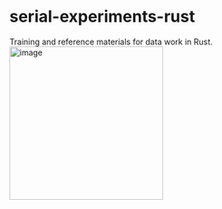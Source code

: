 # serial-experiments-rust

 Training and reference materials for data work in Rust. 
<img width="271" alt="image" src="https://github.com/herndonj/serial-experiments-rust/assets/4502413/eb4ef7f6-6394-4982-8d7d-0e1909da35bc">

